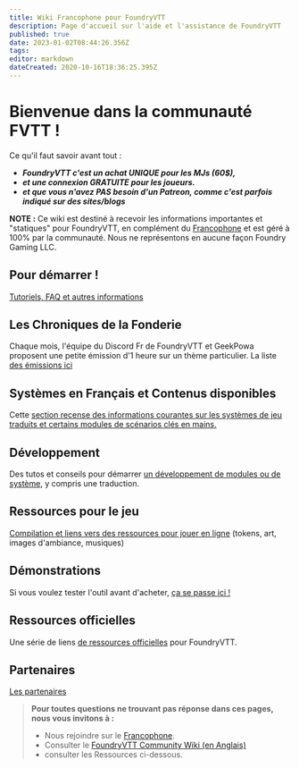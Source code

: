 ```yaml
---
title: Wiki Francophone pour FoundryVTT
description: Page d'accueil sur l'aide et l'assistance de FoundryVTT
published: true
date: 2023-01-02T08:44:26.356Z
tags: 
editor: markdown
dateCreated: 2020-10-16T18:36:25.395Z
---
```


# Bienvenue dans la communauté FVTT !
Ce qu'il faut savoir avant tout :
- ***FoundryVTT c'est un achat UNIQUE pour les MJs (60$),***
- ***et une connexion GRATUITE pour les joueurs.*** 
- ***et que vous n'avez PAS besoin d'un Patreon, comme c'est parfois indiqué sur des sites/blogs***

**NOTE :** Ce wiki est destiné à recevoir les informations importantes et "statiques" pour FoundryVTT, en complément du <i class="fab fa-discord"></i> [Francophone](https://discord.gg/pPSDNJk) et est géré à 100% par la communauté. Nous ne représentons en aucune façon Foundry Gaming LLC.

## Pour démarrer ! 
[Tutoriels, FAQ et autres informations](/fr/pages/tutosfaq)

## Les Chroniques de la Fonderie
Chaque mois, l'équipe du Discord Fr de FoundryVTT et GeekPowa proposent une petite émission d'1 heure sur un thème particulier. La liste [des émissions ici](/fr/pages/choniquesfonderie)

## Systèmes en Français et Contenus disponibles
Cette [section recense des informations courantes sur les systèmes de jeu traduits et certains modules de scénarios clés en mains.](/fr/pages/systemescontenus)

## Développement
Des tutos et conseils pour démarrer [un développement de modules ou de système](/fr/development/maindev), y compris une traduction.

## Ressources pour le jeu
[Compilation et liens vers des ressources pour jouer en ligne](/fr/pages/ressourcesjeux) (tokens, art, images d'ambiance, musiques)

## Démonstrations 
Si vous voulez tester l'outil avant d'acheter, [ça se passe ici !](/fr/pages/demos)

## Ressources officielles

Une série de liens [de ressources officielles](/fr/pages/ressourcesoff) pour FoundryVTT.

## Partenaires
[Les partenaires](/fr/pages/partenaires)

> **Pour toutes questions ne trouvant pas réponse dans ces pages, nous vous invitons à :**
> - Nous rejoindre sur le <i class="fab fa-discord"></i> [Francophone](https://discord.gg/pPSDNJk).
> - Consulter le [FoundryVTT Community Wiki (en Anglais)](https://foundryvtt.wiki/en/home)
> - consulter les Ressources ci-dessous.


 
